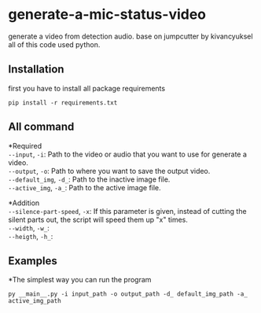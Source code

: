 # generate-a-mic-status-video
generate a video from detection audio.
base on jumpcutter by kivancyuksel
all of this code used python.

## Installation
first you have to install all package requirements
```
pip install -r requirements.txt
```

## All command
*Required  
`--input`, `-i`: Path to the video or audio that you want to use for generate a video.  
`--output`, `-o`: Path to where you want to save the output video.  
`--default_img`, `-d_`: Path to the inactive image file.  
`--active_img`, `-a_`: Path to the active image file.  
  
*Addition  
`--silence-part-speed`, `-x`: If this parameter is given, instead of cutting the silent parts out, the script will speed them up "x" times.  
`--width`, `-w_`:  
`--heigth`, `-h_`:  

## Examples
*The simplest way you can run the program
```
py __main__.py -i input_path -o output_path -d_ default_img_path -a_ active_img_path
```
